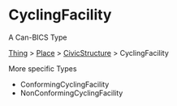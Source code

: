 # CyclingFacility

A Can-BICS Type

[Thing](https://schema.org/Thing) > [Place](https://schema.org/Place) > [CivicStructure](https://schema.org/CivicStructure) > CyclingFacility

More specific Types

- ConformingCyclingFacility
- NonConformingCyclingFacility